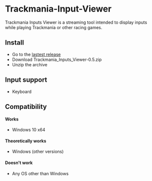# Trackmania-Input-Viewer

Trackmania Inputs Viewer is a streaming tool intended to display inputs while playing Trackmania or other racing games.

## Install
- Go to the [lastest release](../../releases/tag/v0.5)
- Download Trackmania_Inputs_Viewer-0.5.zip
- Unzip the archive

## Input support
- Keyboard

## Compatibility
#### Works
- Windows 10 x64

#### Theoretically works 
- Windows (other versions)

#### Doesn't work
- Any OS other than Windows
